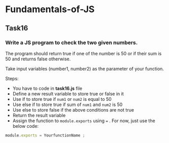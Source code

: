# Fundamentals-of-JS
## Task16
### Write a JS program to check the two given numbers.

The program should return true if one of the number is 50 or if their sum is 50 and returns false otherwise.

Take input variables (number1, number2) as the parameter of your function.

Steps:

- You have to code in **task16.js** file
- Define a new result variable to store true or false in it
- Use if to store true if `num1` or `num2` is equal to 50
- Use else if to store true if sum of `num1` and `num2` is 50
- Use else to store false if the above conditions are not true
- Return the result variable
- Assign the function to `module.exports` using `=` . For now, just use the below code:

```js
module.exports = YourfunctionName ;
```
